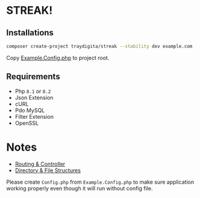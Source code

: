 # STREAK!


## Installations

```bash
composer create-project traydigita/streak --stability dev example.com
```


Copy [Example.Config.php](Example.Config.php) to project root.


## Requirements

- Php `8.1` or `8.2`
- Json Extension
- cURL
- Pdo MySQL
- Filter Extension
- OpenSSL

# Notes

- [Routing & Controller](docs-md/ROUTES.md)
- [Directory & File Structures](docs-md/STRUCTURES.md)


Please create `Config.php` from `Example.Config.php` to make sure application working properly
even though it will run without config file.
